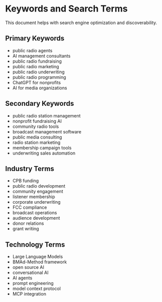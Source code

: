 # Keywords and Search Terms

This document helps with search engine optimization and discoverability.

## Primary Keywords
- public radio agents
- AI management consultants
- public radio fundraising
- public radio marketing
- public radio underwriting
- public radio programming
- ChatGPT for nonprofits
- AI for media organizations

## Secondary Keywords  
- public radio station management
- nonprofit fundraising AI
- community radio tools
- broadcast management software
- public media consulting
- radio station marketing
- membership campaign tools
- underwriting sales automation

## Industry Terms
- CPB funding
- public radio development
- community engagement
- listener membership
- corporate underwriting
- FCC compliance
- broadcast operations
- audience development
- donor relations
- grant writing

## Technology Terms
- Large Language Models
- BMAd-Method framework
- open source AI
- conversational AI
- AI agents
- prompt engineering
- model context protocol
- MCP integration